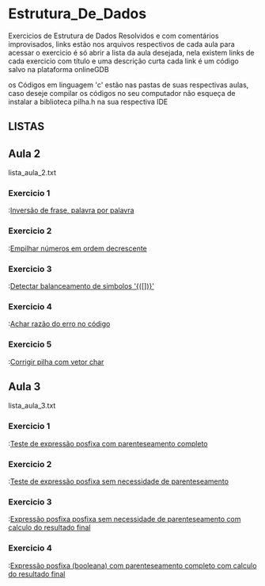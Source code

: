 # Estrutura_De_Dados
Exercicios de Estrutura de Dados Resolvidos e com comentários improvisados, links estão nos arquivos respectivos de cada aula
para acessar o exercicio é só abrir a lista da aula desejada, nela existem links de cada exercicio com título e uma descrição curta
cada link é um código salvo na plataforma onlineGDB

os Códigos em linguagem 'c' estão nas pastas de suas respectivas aulas, caso deseje compilar os códigos no seu computador não esqueça de instalar a biblioteca pilha.h na sua respectiva IDE

<h2>LISTAS</h2>
<h2>Aula 2</h2>
      lista_aula_2.txt
      <h3>Exercicio 1</h3>:<a href="https://onlinegdb.com/HJ1rMsA7w">Inversão de frase, palavra por palavra</a> 
      <h3>Exercicio 2</h3>:<a href="https://onlinegdb.com/B1pfzs0QD">Empilhar números em ordem decrescente</a> 
      <h3>Exercicio 3</h3>:<a href="https://onlinegdb.com/HkIrn5AXD">Detectar balanceamento de simbolos '{([])}'</a>
      <h3>Exercicio 4</h3>:<a href="https://onlinegdb.com/rJKQLqA7P">Achar razão do erro no código</a> 
      <h3>Exercicio 5</h3>:<a href="https://onlinegdb.com/r1hZfqCQv">Corrigir pilha com vetor char</a> 

<h2>Aula 3</h2>
      lista_aula_3.txt
      <h3>Exercicio 1</h3>:<a href="https://onlinegdb.com/BySZrrb4P">Teste de expressão posfixa  com parenteseamento completo</a> 
      <h3>Exercicio 2</h3>:<a href="https://onlinegdb.com/BJiyrSZNv">Teste de expressão posfixa  sem necessidade de parenteseamento</a> 
      <h3>Exercicio 3</h3>:<a href="https://onlinegdb.com/HJxoVH-Nv">Expressão posfixa posfixa  sem necessidade de parenteseamento com calculo do resultado final</a>
      <h3>Exercicio 4</h3>:<a href="https://onlinegdb.com/SJAdVSWEv">Expressão posfixa  (booleana) com parenteseamento completo com calculo do resultado final</a> 
